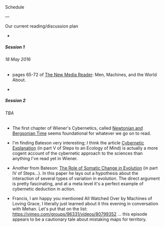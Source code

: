 Schedule

—

Our current reading/discussion plan

-

##### Session 1
###### 18 May 2016

- pages 65-72 of [The New Media Reader](https://github.com/sunday-school/cybernetics-club/blob/master/reading/session-1/NMR_65-72.pdf): Men, Machines, and the World About.

-

##### Session 2
###### TBA

- The first chapter of Wiener's Cybernetics, called [Newtonian and Bergsonian Time](reading/session-2/Norbert_Wiener_Cybernetics.pdf) seems foundational for whatever we go on to read.

- I'm finding Bateson very interesting; I think the article [Cybernetic Explanation](Gregory_Bateson_Ecology_of_Mind.pdf) (in part V of Steps to an Ecology of Mind) is actually a more cogent account of the cybernetic approach to the sciences than anything I've read yet in Wiener.

- Another from Bateson: [The Role of Somatic Change in Evolution](Gregory_Bateson_Ecology_of_Mind.pdf) (in part IV of Steps...). In this paper he lays out a hypothesis about the interaction of several types of variation in evolution. The direct argument is pretty fascinating, and at a meta level it's a perfect example of cybernetic deduction in action.

- Francis, I am happy you mentioned All Watched Over by Machines of Loving Grace, I literally just learned about it this evening in conversation with Mehan. Let's put that on the list: <https://vimeo.com/groups/96331/videos/80799352> ... this episode appears to be a cautionary tale about mistaking maps for territory.
